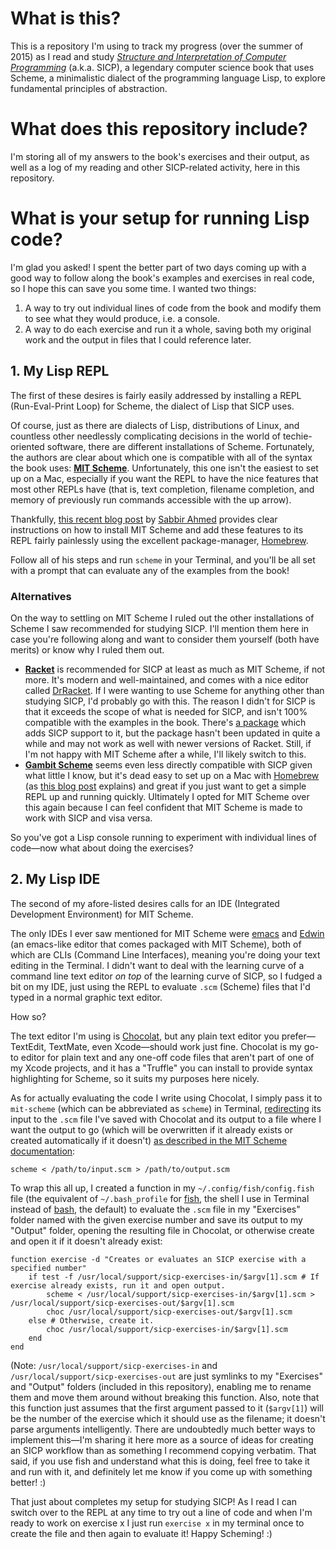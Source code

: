 # What is this?

This is a repository I'm using to track my progress (over the summer of 2015) as I read and study *[Structure and Interpretation of Computer Programming](https://mitpress.mit.edu/sicp/)* (a.k.a. SICP), a legendary computer science book that uses Scheme, a minimalistic dialect of the programming language Lisp, to explore fundamental principles of abstraction.

# What does this repository include?

I'm storing all of my answers to the book's exercises and their output, as well as a log of my reading and other SICP-related activity, here in this repository.

# What is your setup for running Lisp code?

I'm glad you asked! I spent the better part of two days coming up with a good way to follow along the book's examples and exercises in real code, so I hope this can save you some time. I wanted two things:

1. A way to try out individual lines of code from the book and modify them to see what they would produce, i.e. a console.
2. A way to do each exercise and run it a whole, saving both my original work and the output in files that I could reference later.
	
## 1. My Lisp REPL
	
The first of these desires is fairly easily addressed by installing a REPL (Run-Eval-Print Loop) for Scheme, the dialect of Lisp that SICP uses.

Of course, just as there are dialects of Lisp, distributions of Linux, and countless other needlessly complicating decisions in the world of techie-oriented software, there are different installations of Scheme. Fortunately, the authors are clear about which one is compatible with all of the syntax the book uses: **[MIT Scheme](https://www.gnu.org/software/mit-scheme/)**. Unfortunately, this one isn't the easiest to set up on a Mac, especially if you want the REPL to have the nice features that most other REPLs have (that is, text completion, filename completion, and memory of previously run commands accessible with the up arrow).

Thankfully, [this recent blog post](http://thesabbir.com/setting-up-mit-scheme-on-os-x-yosemite-with-homebrew/) by [Sabbir Ahmed](https://github.com/thesabbir) provides clear instructions on how to install MIT Scheme and add these features to its REPL fairly painlessly using the excellent package-manager, [Homebrew](http://brew.sh).

Follow all of his steps and run `scheme` in your Terminal, and you'll be all set with a prompt that can evaluate any of the examples from the book!

### Alternatives

On the way to settling on MIT Scheme I ruled out the other installations of Scheme I saw recommended for studying SICP. I'll mention them here in case you're following along and want to consider them yourself (both have merits) or know why I ruled them out.

* **[Racket](http://racket-lang.org)** is recommended for SICP at least as much as MIT Scheme, if not more. It's modern and well-maintained, and comes with a nice editor called [DrRacket](http://docs.racket-lang.org/drracket/). If I were wanting to use Scheme for anything other than studying SICP, I'd probably go with this. The reason I didn't for SICP is that it exceeds the scope of what is needed for SICP, and isn't 100% compatible with the examples in the book. There's [a package](http://www.neilvandyke.org/racket-sicp/) which adds SICP support to it, but the package hasn't been updated in quite a while and may not work as well with newer versions of Racket. Still, if I'm not happy with MIT Scheme after a while, I'll likely switch to this.
* **[Gambit Scheme](http://gambitscheme.org/wiki/index.php/Main_Page)** seems even less directly compatible with SICP given what little I know, but it's dead easy to set up on a Mac with [Homebrew](http://brew.sh) (as [this blog post](http://www.uponmyshoulder.com/blog/2011/so-you-want-to-do-the-sicp/) explains) and great if you just want to get a simple REPL up and running quickly. Ultimately I opted for MIT Scheme over this again because I can feel confident that MIT Scheme is made to work with SICP and visa versa.

So you've got a Lisp console running to experiment with individual lines of code—now what about doing the exercises?

## 2. My Lisp IDE

The second of my afore-listed desires calls for an IDE (Integrated Development Environment) for MIT Scheme.

The only IDEs I ever saw mentioned for MIT Scheme were [emacs](https://en.wikipedia.org/wiki/Emacs) and [Edwin](http://groups.csail.mit.edu/mac/ftpdir/scheme-7.4/doc-html/user_8.html) (an emacs-like editor that comes packaged with MIT Scheme), both of which are CLIs (Command Line Interfaces), meaning you're doing your text editing in the Terminal. I didn't want to deal with the learning curve of a command line text editor *on top* of the learning curve of SICP, so I fudged a bit on my IDE, just using the REPL to evaluate `.scm` (Scheme) files that I'd typed in a normal graphic text editor.

How so?

The text editor I'm using is [Chocolat](https://chocolatapp.com), but any plain text editor you prefer—TextEdit, TextMate, even Xcode—should work just fine. Chocolat is my go-to editor for plain text and any one-off code files that aren't part of one of my Xcode projects, and it has a "Truffle" you can install to provide syntax highlighting for Scheme, so it suits my purposes here nicely.

As for actually evaluating the code I write using Chocolat, I simply pass it to `mit-scheme` (which can be abbreviated as `scheme`) in Terminal, [redirecting](https://en.wikipedia.org/wiki/Redirection_(computing)) its input to the `.scm` file I've saved with Chocolat and its output to a file where I want the output to go (which will be overwritten if it already exists or created automatically if it doesn't) [as described in the MIT Scheme documentation](http://www.gnu.org/software/mit-scheme/documentation/mit-scheme-user/Command_002dLine-Options.html#Command_002dLine-Options):

	scheme < /path/to/input.scm > /path/to/output.scm
	
To wrap this all up, I created a function in my `~/.config/fish/config.fish` file (the equivalent of `~/.bash_profile` for [fish](https://en.wikipedia.org/wiki/Friendly_interactive_shell), the shell I use in Terminal instead of [bash](https://en.wikipedia.org/wiki/Bash_(Unix_shell)), the default) to evaluate the `.scm` file in my "Exercises" folder named with the given exercise number and save its output to my "Output" folder, opening the resulting file in Chocolat, or otherwise create and open it if it doesn't already exist:

	function exercise -d "Creates or evaluates an SICP exercise with a specified number"
		if test -f /usr/local/support/sicp-exercises-in/$argv[1].scm # If exercise already exists, run it and open output.
			scheme < /usr/local/support/sicp-exercises-in/$argv[1].scm > /usr/local/support/sicp-exercises-out/$argv[1].scm
			choc /usr/local/support/sicp-exercises-out/$argv[1].scm
		else # Otherwise, create it.
			choc /usr/local/support/sicp-exercises-in/$argv[1].scm
		end
	end
	
(Note: `/usr/local/support/sicp-exercises-in` and `/usr/local/support/sicp-exercises-out` are just symlinks to my "Exercises" and "Output" folders (included in this repository), enabling me to rename them and move them around without breaking this function. Also, note that this function just assumes that the first argument passed to it (`$argv[1]`) will be the number of the exercise which it should use as the filename; it doesn't parse arguments intelligently. There are undoubtedly much better ways to implement this—I'm sharing it here more as a source of ideas for creating an SICP workflow than as something I recommend copying verbatim. That said, if you use fish and understand what this is doing, feel free to take it and run with it, and definitely let me know if you come up with something better! :)

That just about completes my setup for studying SICP! As I read I can switch over to the REPL at any time to try out a line of code and when I'm ready to work on exercise x I just run `exercise x` in my terminal once to create the file and then again to evaluate it! Happy Scheming! :)
